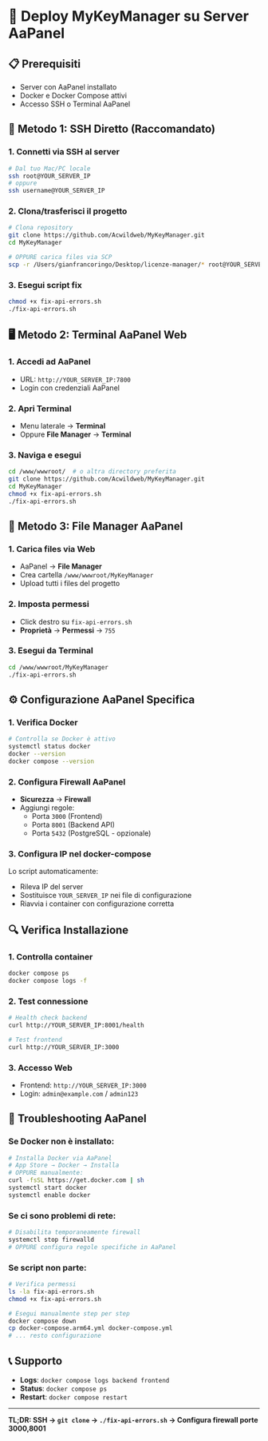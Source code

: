 # 🚀 Deploy MyKeyManager su Server AaPanel

## 📋 Prerequisiti
- Server con AaPanel installato
- Docker e Docker Compose attivi
- Accesso SSH o Terminal AaPanel

## 🔧 Metodo 1: SSH Diretto (Raccomandato)

### 1. Connetti via SSH al server
```bash
# Dal tuo Mac/PC locale
ssh root@YOUR_SERVER_IP
# oppure
ssh username@YOUR_SERVER_IP
```

### 2. Clona/trasferisci il progetto
```bash
# Clona repository
git clone https://github.com/Acwildweb/MyKeyManager.git
cd MyKeyManager

# OPPURE carica files via SCP
scp -r /Users/gianfrancoringo/Desktop/licenze-manager/* root@YOUR_SERVER_IP:/root/MyKeyManager/
```

### 3. Esegui script fix
```bash
chmod +x fix-api-errors.sh
./fix-api-errors.sh
```

## 🖥️ Metodo 2: Terminal AaPanel Web

### 1. Accedi ad AaPanel
- URL: `http://YOUR_SERVER_IP:7800`
- Login con credenziali AaPanel

### 2. Apri Terminal
- Menu laterale → **Terminal** 
- Oppure **File Manager** → **Terminal**

### 3. Naviga e esegui
```bash
cd /www/wwwroot/  # o altra directory preferita
git clone https://github.com/Acwildweb/MyKeyManager.git
cd MyKeyManager
chmod +x fix-api-errors.sh
./fix-api-errors.sh
```

## 📁 Metodo 3: File Manager AaPanel

### 1. Carica files via Web
- AaPanel → **File Manager**
- Crea cartella `/www/wwwroot/MyKeyManager`
- Upload tutti i files del progetto

### 2. Imposta permessi
- Click destro su `fix-api-errors.sh`
- **Proprietà** → **Permessi** → `755`

### 3. Esegui da Terminal
```bash
cd /www/wwwroot/MyKeyManager
./fix-api-errors.sh
```

## ⚙️ Configurazione AaPanel Specifica

### 1. Verifica Docker
```bash
# Controlla se Docker è attivo
systemctl status docker
docker --version
docker compose --version
```

### 2. Configura Firewall AaPanel
- **Sicurezza** → **Firewall**
- Aggiungi regole:
  - Porta `3000` (Frontend)
  - Porta `8001` (Backend API)
  - Porta `5432` (PostgreSQL - opzionale)

### 3. Configura IP nel docker-compose
Lo script automaticamente:
- Rileva IP del server
- Sostituisce `YOUR_SERVER_IP` nei file di configurazione
- Riavvia i container con configurazione corretta

## 🔍 Verifica Installazione

### 1. Controlla container
```bash
docker compose ps
docker compose logs -f
```

### 2. Test connessione
```bash
# Health check backend
curl http://YOUR_SERVER_IP:8001/health

# Test frontend
curl http://YOUR_SERVER_IP:3000
```

### 3. Accesso Web
- Frontend: `http://YOUR_SERVER_IP:3000`
- Login: `admin@example.com` / `admin123`

## 🐛 Troubleshooting AaPanel

### Se Docker non è installato:
```bash
# Installa Docker via AaPanel
# App Store → Docker → Installa
# OPPURE manualmente:
curl -fsSL https://get.docker.com | sh
systemctl start docker
systemctl enable docker
```

### Se ci sono problemi di rete:
```bash
# Disabilita temporaneamente firewall
systemctl stop firewalld
# OPPURE configura regole specifiche in AaPanel
```

### Se script non parte:
```bash
# Verifica permessi
ls -la fix-api-errors.sh
chmod +x fix-api-errors.sh

# Esegui manualmente step per step
docker compose down
cp docker-compose.arm64.yml docker-compose.yml
# ... resto configurazione
```

## 📞 Supporto

- **Logs**: `docker compose logs backend frontend`
- **Status**: `docker compose ps`
- **Restart**: `docker compose restart`

---

**TL;DR: SSH → `git clone` → `./fix-api-errors.sh` → Configura firewall porte 3000,8001**

